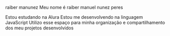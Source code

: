 raiber manunez
Meu nome é raiber manuel nunez peres

Estou estudando na Alura
Estou me desenvolvendo na linguagem JavaScript
Utilizo esse espaço para minha organização e compartilhamento dos meu projetos desenvolvidos
